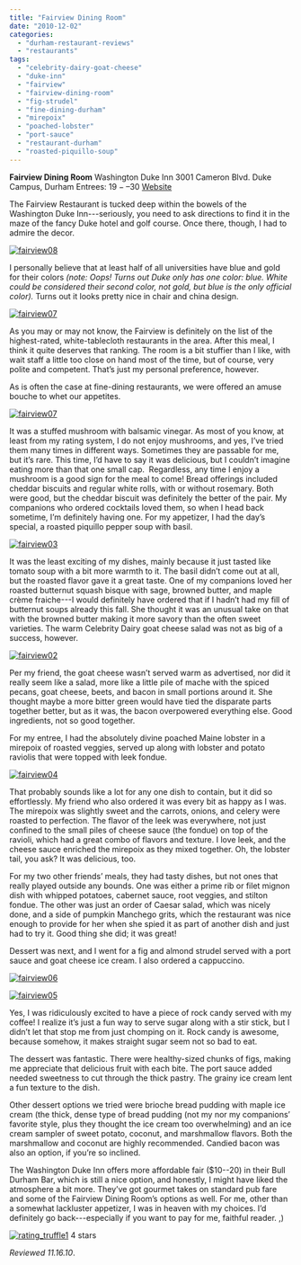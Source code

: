 ```yaml
---
title: "Fairview Dining Room"
date: "2010-12-02"
categories:
  - "durham-restaurant-reviews"
  - "restaurants"
tags:
  - "celebrity-dairy-goat-cheese"
  - "duke-inn"
  - "fairview"
  - "fairview-dining-room"
  - "fig-strudel"
  - "fine-dining-durham"
  - "mirepoix"
  - "poached-lobster"
  - "port-sauce"
  - "restaurant-durham"
  - "roasted-piquillo-soup"
---
```


**Fairview Dining Room** Washington Duke Inn 3001 Cameron Blvd. Duke Campus, Durham Entrees: $19-–$30 [Website](http://www.washingtondukeinn.com/Dining/fairview.asp)

The Fairview Restaurant is tucked deep within the bowels of the Washington Duke Inn---seriously, you need to ask directions to find it in the maze of the fancy Duke hotel and golf course. Once there, though, I had to admire the decor.

[![](http://s3.amazonaws.com/thegourmez-wpmedia/2010/12/fairview08.jpg "fairview08")](http://s3.amazonaws.com/thegourmez-wpmedia/2010/12/fairview08.jpg)

I personally believe that at least half of all universities have blue and gold for their colors _(note: Oops! Turns out Duke only has one color: blue. White could be considered their second color, not gold, but blue is the only official color)._ Turns out it looks pretty nice in chair and china design.

[![](http://s3.amazonaws.com/thegourmez-wpmedia/2010/12/fairview07.jpg "fairview07")](http://s3.amazonaws.com/thegourmez-wpmedia/2010/12/fairview07.jpg)

As you may or may not know, the Fairview is definitely on the list of the highest-rated, white-tablecloth restaurants in the area. After this meal, I think it quite deserves that ranking. The room is a bit stuffier than I like, with wait staff a little too close on hand most of the time, but of course, very polite and competent. That’s just my personal preference, however.

As is often the case at fine-dining restaurants, we were offered an amuse bouche to whet our appetites.

[![](http://s3.amazonaws.com/thegourmez-wpmedia/2010/12/fairview01.jpg "fairview07")](http://s3.amazonaws.com/thegourmez-wpmedia/2010/12/fairview08.jpg)

It was a stuffed mushroom with balsamic vinegar. As most of you know, at least from my rating system, I do not enjoy mushrooms, and yes, I’ve tried them many times in different ways. Sometimes they are passable for me, but it’s rare. This time, I’d have to say it was delicious, but I couldn’t imagine eating more than that one small cap.  Regardless, any time I enjoy a mushroom is a good sign for the meal to come! Bread offerings included cheddar biscuits and regular white rolls, with or without rosemary. Both were good, but the cheddar biscuit was definitely the better of the pair. My companions who ordered cocktails loved them, so when I head back sometime, I’m definitely having one. For my appetizer, I had the day’s special, a roasted piquillo pepper soup with basil.

[![](http://s3.amazonaws.com/thegourmez-wpmedia/2010/12/fairview03.jpg "fairview03")](http://s3.amazonaws.com/thegourmez-wpmedia/2010/12/fairview03.jpg)

It was the least exciting of my dishes, mainly because it just tasted like tomato soup with a bit more warmth to it. The basil didn’t come out at all, but the roasted flavor gave it a great taste. One of my companions loved her roasted butternut squash bisque with sage, browned butter, and maple crème fraiche---I would definitely have ordered that if I hadn’t had my fill of butternut soups already this fall. She thought it was an unusual take on that with the browned butter making it more savory than the often sweet varieties. The warm Celebrity Dairy goat cheese salad was not as big of a success, however.

[![](http://s3.amazonaws.com/thegourmez-wpmedia/2010/12/fairview02.jpg "fairview02")](http://s3.amazonaws.com/thegourmez-wpmedia/2010/12/fairview02.jpg)

Per my friend, the goat cheese wasn’t served warm as advertised, nor did it really seem like a salad, more like a little pile of mache with the spiced pecans, goat cheese, beets, and bacon in small portions around it. She thought maybe a more bitter green would have tied the disparate parts together better, but as it was, the bacon overpowered everything else. Good ingredients, not so good together.

For my entree, I had the absolutely divine poached Maine lobster in a mirepoix of roasted veggies, served up along with lobster and potato raviolis that were topped with leek fondue.

[![](http://s3.amazonaws.com/thegourmez-wpmedia/2010/12/fairview04.jpg "fairview04")](http://s3.amazonaws.com/thegourmez-wpmedia/2010/12/fairview04.jpg)

That probably sounds like a lot for any one dish to contain, but it did so effortlessly. My friend who also ordered it was every bit as happy as I was. The mirepoix was slightly sweet and the carrots, onions, and celery were roasted to perfection. The flavor of the leek was everywhere, not just confined to the small piles of cheese sauce (the fondue) on top of the ravioli, which had a great combo of flavors and texture. I love leek, and the cheese sauce enriched the mirepoix as they mixed together. Oh, the lobster tail, you ask? It was delicious, too.

For my two other friends’ meals, they had tasty dishes, but not ones that really played outside any bounds. One was either a prime rib or filet mignon dish with whipped potatoes, cabernet sauce, root veggies, and stilton fondue. The other was just an order of Caesar salad, which was nicely done, and a side of pumpkin Manchego grits, which the restaurant was nice enough to provide for her when she spied it as part of another dish and just had to try it. Good thing she did; it was great!

Dessert was next, and I went for a fig and almond strudel served with a port sauce and goat cheese ice cream. I also ordered a cappuccino.

[![](http://s3.amazonaws.com/thegourmez-wpmedia/2010/12/fairview06.jpg "fairview06")](http://s3.amazonaws.com/thegourmez-wpmedia/2010/12/fairview06.jpg)

[![](http://s3.amazonaws.com/thegourmez-wpmedia/2010/12/fairview05.jpg "fairview05")](http://s3.amazonaws.com/thegourmez-wpmedia/2010/12/fairview05.jpg)

Yes, I was ridiculously excited to have a piece of rock candy served with my coffee! I realize it’s just a fun way to serve sugar along with a stir stick, but I didn’t let that stop me from just chomping on it. Rock candy is awesome, because somehow, it makes straight sugar seem not so bad to eat.

The dessert was fantastic. There were healthy-sized chunks of figs, making me appreciate that delicious fruit with each bite. The port sauce added needed sweetness to cut through the thick pastry. The grainy ice cream lent a fun texture to the dish.

Other dessert options we tried were brioche bread pudding with maple ice cream (the thick, dense type of bread pudding (not my nor my companions’ favorite style, plus they thought the ice cream too overwhelming) and an ice cream sampler of sweet potato, coconut, and marshmallow flavors. Both the marshmallow and coconut are highly recommended. Candied bacon was also an option, if you’re so inclined.

The Washington Duke Inn offers more affordable fair ($10--20) in their Bull Durham Bar, which is still a nice option, and honestly, I might have liked the atmosphere a bit more. They’ve got gourmet takes on standard pub fare and some of the Fairview Dining Room’s options as well. For me, other than a somewhat lackluster appetizer, I was in heaven with my choices. I’d definitely go back---especially if you want to pay for me, faithful reader. ,)




<div class="caption">

[![](http://s3.amazonaws.com/thegourmez-wpmedia/2009/02/rating_truffle1.gif "rating_truffle1")](http://s3.amazonaws.com/thegourmez-wpmedia/2009/02/rating_truffle1.gif) 4 stars</div>


_Reviewed 11.16.10_.
